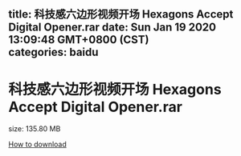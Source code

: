 
title: 科技感六边形视频开场 Hexagons Accept Digital Opener.rar
date: Sun Jan 19 2020 13:09:48 GMT+0800 (CST)    
categories: baidu
---

# 科技感六边形视频开场 Hexagons Accept Digital Opener.rar
size: 135.80 MB
 
 

[How to download](https://bpcam.bemobtrk.com/go/2ceec3aa-1ca2-46d6-b9ff-aaa5c184517c?jno=619)